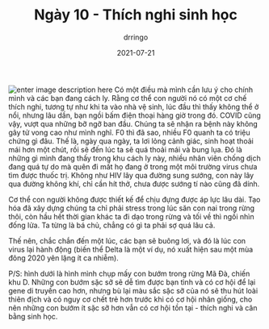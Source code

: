 ﻿---
title: Ngày 10 - Thích nghi sinh học
date: 2021-07-21
author: drringo
layout: post
---
![enter image description here](http://helen.drbinhthanh.com/data/img/ngay10.jpg)
Có một điều mà mình cần lưu ý cho chính mình và các bạn đang cách ly. Rằng cơ thể con người nó có một cơ chế thích nghi, tương tự như khi ta vào nhà vệ sinh, lúc đầu thì thấy không thể ở nổi, nhưng lâu dần, bạn ngồi bấm điện thoại hàng giờ trong đó. COVID cũng vậy, vượt qua những bỡ ngỡ ban đầu. Chúng ta sẽ nhận ra bệnh này không gây tử vong cao như mình nghĩ. F0 thì đã sao, nhiều F0 quanh ta có triệu chứng gì đâu. Thế là, ngày qua ngày, ta lơi lỏng cảnh giác, sinh hoạt thoải mái hơn một chút, rồi sẽ đến lúc ta sẽ quá thoải mái và bung lụa. Đó là những gì mình đang thấy trong khu cách ly này, nhiều nhân viên chống dịch đang quá tự do mà quên đi mất họ đang ở trong một môi trường virus chưa tìm được thuốc trị. Không như HIV lây qua đường sung sướng, con này lây qua đường không khí, chỉ cần hít thở, chưa được sướng tí nào cũng đã dính.

Cơ thể con người không được thiết kế để chịu đựng được áp lực lâu dài. Tạo hóa đã xây dựng chúng ta chỉ phải stress trong lúc săn con nai trong rừng thôi, còn hầu hết thời gian khác ta đi dạo trong rừng và tối về thì ngồi nhìn đống lửa. Ta từng là bá chủ, chẳng có gì ta phải sợ quá lâu cả.

Thế nên, chắc chắn đến một lúc, các bạn sẽ buông lơi, và đó là lúc con virus lại hành động (biến thể Delta là một ví dụ, nó xuất hiện sau một mùa đông 2020 yên lặng ít ca nhiễm).

P/S: hình dưới là hình mình chụp mấy con bướm trong rừng Mã Đà, chiến khu D. Những con bướm sặc sỡ sẽ dễ tìm được bạn tình và có cơ hội để lại gene di truyền cao hơn, nhưng bù lại màu sắc sặc sỡ của nó sẽ thu hút loài thiên địch và có nguy cơ chết trẻ hơn trước khi có cơ hội nhân giống, cho nên những con bướm ít sặc sỡ hơn vẫn có cơ hội tồn tại - thích nghi và cân bằng sinh học.
